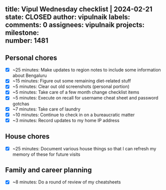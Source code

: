 title:	Vipul Wednesday checklist | 2024-02-21
state:	CLOSED
author:	vipulnaik
labels:	
comments:	0
assignees:	vipulnaik
projects:	
milestone:	
number:	1481
--
## Personal chores

- [x] ~25 minutes: Make updates to region notes to include some information about Bengaluru
- [x] ~15 minutes: Figure out some remaining diet-related stuff
- [x] ~5 minutes: Clear out old screenshots (personal portion)
- [x] ~5 minutes: Take care of a few month change checklist items
- [x] ~5 minutes: Execute on recall for username cheat sheet and password gotchas
- [x] ~7 minutes: Take care of laundry
- [x] ~10 minutes: Continue to check in on a bureaucratic matter
- [x] ~3 minutes: Record updates to my home IP address

## House chores

- [x] ~25 minutes: Document various house things so that I can refresh my memory of these for future visits

## Family and career planning

- [x] ~8 minutes: Do a round of review of my cheatsheets
